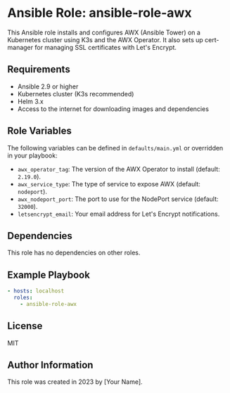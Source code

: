 # Ansible Role: ansible-role-awx

This Ansible role installs and configures AWX (Ansible Tower) on a Kubernetes cluster using K3s and the AWX Operator. It also sets up cert-manager for managing SSL certificates with Let's Encrypt.

## Requirements

- Ansible 2.9 or higher
- Kubernetes cluster (K3s recommended)
- Helm 3.x
- Access to the internet for downloading images and dependencies

## Role Variables

The following variables can be defined in `defaults/main.yml` or overridden in your playbook:

- `awx_operator_tag`: The version of the AWX Operator to install (default: `2.19.0`).
- `awx_service_type`: The type of service to expose AWX (default: `nodeport`).
- `awx_nodeport_port`: The port to use for the NodePort service (default: `32000`).
- `letsencrypt_email`: Your email address for Let's Encrypt notifications.

## Dependencies

This role has no dependencies on other roles.

## Example Playbook

```yaml
- hosts: localhost
  roles:
    - ansible-role-awx
```

## License

MIT

## Author Information

This role was created in 2023 by [Your Name].
